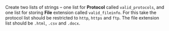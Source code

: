 Create two lists of strings – one list for **Protocol** called `valid_protocols`, and one list for storing **File** extension called `valid_fileinfo`. For this take the protocol list should be restricted to `http`, `https` and `ftp`. The file extension list should be `.html`, `.csv` and `.docx`.
